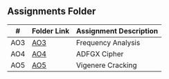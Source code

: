 ##  Assignments Folder

|   #   | Folder Link | Assignment Description |
| :---: | ----------- | ---------------------- |
|  AO3  | [AO3](./AO3)| Frequency Analysis     |
|  AO4  | [AO4](./AO4)| ADFGX Cipher           |
|  AO5  | [AO5](./AO5)| Vigenere Cracking      |
